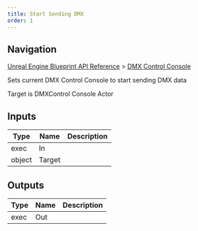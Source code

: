 ```yaml
---
title: Start Sending DMX
order: 1
---
```

## Navigation

[Unreal Engine Blueprint API Reference](https://dev.epicgames.com/documentation/en-us/unreal-engine/BlueprintAPI) > [DMX Control Console](https://dev.epicgames.com/documentation/en-us/unreal-engine/BlueprintAPI/DMXControlConsole)

Sets current DMX Control Console to start sending DMX data

Target is DMXControl Console Actor

## Inputs

| Type | Name | Description |
| --- | --- | --- |
| exec | In |  |
| object | Target |  |

## Outputs

| Type | Name | Description |
| --- | --- | --- |
| exec | Out |  |
